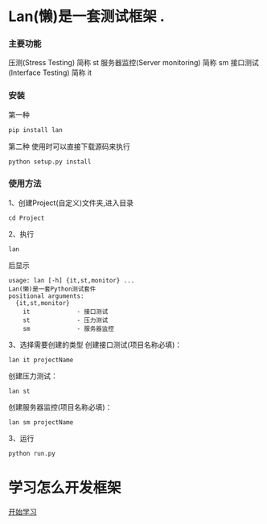# Lan(懒)是一套测试框架 .
### 主要功能
压测(Stress Testing) 简称 st
服务器监控(Server monitoring) 简称 sm
接口测试(Interface Testing) 简称 it
### 安装
第一种
```python
pip install lan
```
第二种 使用时可以直接下载源码来执行
```python
python setup.py install
```
### 使用方法
1、创建Project(自定义)文件夹,进入目录
```shell
cd Project
```
2、执行
```shell
lan
```
后显示
```
usage: lan [-h] {it,st,monitor} ...
Lan(懒)是一套Python测试套件
positional arguments:
  {it,st,monitor}
    it             - 接口测试
    st             - 压力测试
    sm             - 服务器监控
```
3、选择需要创建的类型
创建接口测试(项目名称必填)：
```
lan it projectName
```
创建压力测试：
```
lan st
```
创建服务器监控(项目名称必填)：
```
lan sm projectName
```
3、运行
```shell
python run.py
```

# 学习怎么开发框架
[开始学习](https://github.com/bbfpl/Lan/doc/0.md "开始学习")
